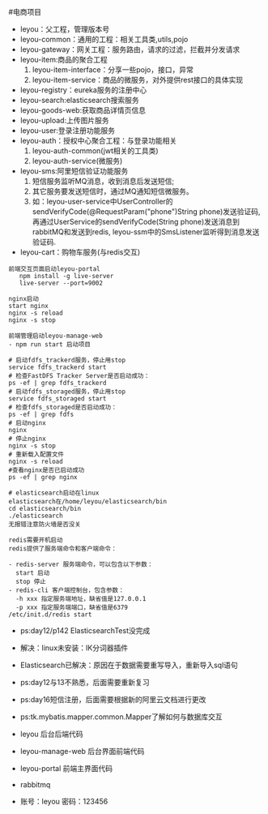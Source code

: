 #电商项目
- leyou：父工程，管理版本号
- leyou-common：通用的工程：相关工具类,utils,pojo
- leyou-gateway：网关工程：服务路由，请求的过滤，拦截并分发请求
- leyou-item:商品的聚合工程
    1. leyou-item-interface：分享一些pojo，接口，异常
    2. leyou-item-service：商品的微服务，对外提供rest接口的具体实现
- leyou-registry：eureka服务的注册中心
- leyou-search:elasticsearch搜索服务
- leyou-goods-web:获取商品详情页信息
- leyou-upload:上传图片服务
- leyou-user:登录注册功能服务
- leyou-auth：授权中心聚合工程：与登录功能相关
    1. leyou-auth-common(jwt相关的工具类) 
    2. leyou-auth-service(微服务)
- leyou-sms:阿里短信验证功能服务
    1. 短信服务监听MQ消息，收到消息后发送短信;
    2. 其它服务要发送短信时，通过MQ通知短信微服务。
    3. 如：leyou-user-service中UserController的sendVerifyCode(@RequestParam("phone")String phone)发送验证码,
    再通过UserService的sendVerifyCode(String phone)发送消息到rabbitMQ和发送到redis,
    leyou-ssm中的SmsListener监听得到消息发送验证码.
- leyou-cart：购物车服务(与redis交互)
```
前端交互页面启动leyou-portal
   npm install -g live-server
   live-server --port=9002
```
``` 
nginx启动
start nginx
nginx -s reload
nginx -s stop
```
```
前端管理启动leyou-manage-web
- npm run start 启动项目
```
``` 
# 启动fdfs_trackerd服务，停止用stop
service fdfs_trackerd start 
# 检查FastDFS Tracker Server是否启动成功：
ps -ef | grep fdfs_trackerd
# 启动fdfs_storaged服务，停止用stop
service fdfs_storaged start 
# 检查fdfs_storaged是否启动成功：
ps -ef | grep fdfs
# 启动nginx
nginx 
# 停止nginx
nginx -s stop 
# 重新载入配置文件
nginx -s reload
#查看nginx是否已启动成功
ps -ef | grep nginx

# elasticsearch启动在linux
elasticsearch在/home/leyou/elasticsearch/bin
cd elasticsearch/bin
./elasticsearch
无报错注意防火墙是否没关

```
```
redis需要开机启动
redis提供了服务端命令和客户端命令：

- redis-server 服务端命令，可以包含以下参数：
  start 启动
  stop 停止
- redis-cli 客户端控制台，包含参数：
  -h xxx 指定服务端地址，缺省值是127.0.0.1
  -p xxx 指定服务端端口，缺省值是6379
/etc/init.d/redis start
```
- ps:day12/p142 ElasticsearchTest没完成
- 解决：linux未安装：IK分词器插件
- Elasticsearch已解决：原因在于数据需要重写导入，重新导入sql语句
- ps:day12与13不熟悉，后面需要重新复习
- ps:day16短信注册，后面需要根据新的阿里云文档进行更改
- ps:tk.mybatis.mapper.common.Mapper了解如何与数据库交互


- leyou 后台后端代码
- leyou-manage-web 后台界面前端代码
- leyou-portal 前端主界面代码  

- rabbitmq 
- 账号：leyou 密码：123456